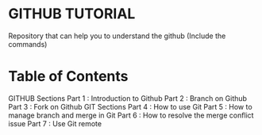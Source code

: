 # GITHUB TUTORIAL
Repository that can help you to understand the github (Include the commands)

# Table of Contents
GITHUB Sections
  Part 1 : Introduction to Github
  Part 2 : Branch on Github
  Part 3 : Fork on Github
GIT Sections
  Part 4 : How to use Git
  Part 5 : How to manage branch and merge in Git
  Part 6 : How to resolve the merge conflict issue
  Part 7 : Use Git remote
